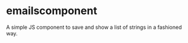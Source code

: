 emailscomponent
===============

A simple JS component to save and show a list of strings in a fashioned way.
